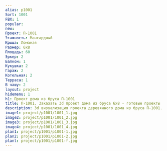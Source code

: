```yaml
---
alias: p1001
Sort: 1001
FBX: 1
popular: 
new: 
Проект: П-1001
Этажность: Мансардный
Крыша: Ломаная
Размер: 6х8
Площадь: 60
Эркер: 2
Балкон: 1
Кукушка: 2
Гараж: 2
Котельная: 2
Терраса: 1
В чашу: 2
layout: project
hidemenu: 1
h1: Проект дома из бруса П-1001
title: П-1001. Заказать 3d проект дома из бруса 6х8 - готовые проекты
description: 3d визуализация проекта деревянного дома из бруса П-1001. Площадь 60 м2, размер 6х8. Вы можете внести любые изменения в проект.
image1: project/p1001/1001_1.jpg
image2: project/p1001/1001_2.jpg
image3: project/p1001/1001_3.jpg
image4: project/p1001/1001_4.jpg
plan1: project/p1001/p1001-1.jpg
plan2: project/p1001/p1001-2.jpg
planl: project/p1001/p1001-f.jpg
---
```

